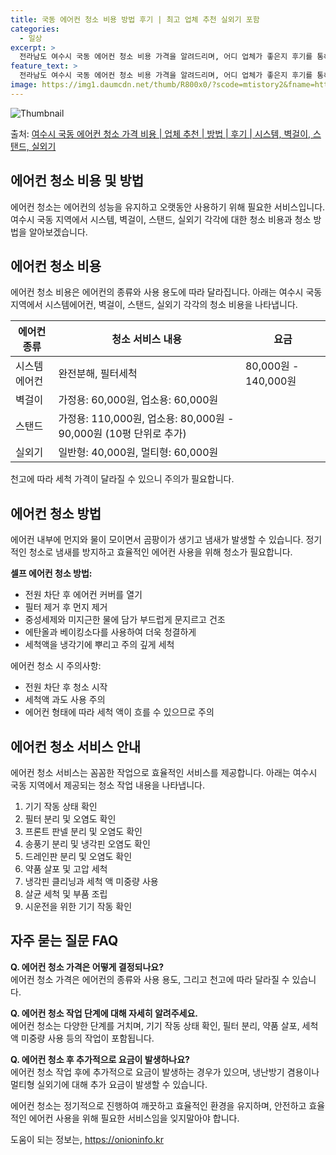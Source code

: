 ```yaml
---
title: 국동 에어컨 청소 비용 방법 후기 | 최고 업체 추천 실외기 포함
categories:
  - 일상
excerpt: >
  전라남도 여수시 국동 에어컨 청소 비용 가격을 알려드리며, 어디 업체가 좋은지 후기를 통해 알아보겠습니다. 현재 글에서는 시스템, 벽걸이, 스탠드, 실외기 각각에 대해 청소 비용이 나와 있으니 참고하시면 되겠습니다. 에어컨 분해 청소 방법 보기 👈 클릭셀프 에어컨 청소 방법 보기👈 클릭여수시 국동 에어컨 청소 비용시스템에어컨 방식클리닝방식금액1way 방식에어컨 완전분해80,000원1way 방식에어컨 필터세척35,000원2way 방식에어컨 완전분해90,000원2way 방식에어컨 필터세척35,000원4way 방식에어컨 완전분해120,000원4way 방식에어컨 필터세척35,000원원형방식에어컨 완전분해140,000원원형방식에어컨 필터세척35,000원에어컨 청소 견적 샘플 보기 👈 클릭에어컨 냄새의 원인에어컨 ..
feature_text: >
  전라남도 여수시 국동 에어컨 청소 비용 가격을 알려드리며, 어디 업체가 좋은지 후기를 통해 알아보겠습니다. 현재 글에서는 시스템, 벽걸이, 스탠드, 실외기 각각에 대해 청소 비용이 나와 있으니 참고하시면 되겠습니다. 에어컨 분해 청소 방법 보기 👈 클릭셀프 에어컨 청소 방법 보기👈 클릭여수시 국동 에어컨 청소 비용시스템에어컨 방식클리닝방식금액1way 방식에어컨 완전분해80,000원1way 방식에어컨 필터세척35,000원2way 방식에어컨 완전분해90,000원2way 방식에어컨 필터세척35,000원4way 방식에어컨 완전분해120,000원4way 방식에어컨 필터세척35,000원원형방식에어컨 완전분해140,000원원형방식에어컨 필터세척35,000원에어컨 청소 견적 샘플 보기 👈 클릭에어컨 냄새의 원인에어컨 ..
image: https://img1.daumcdn.net/thumb/R800x0/?scode=mtistory2&fname=https%3A%2F%2Fblog.kakaocdn.net%2Fdn%2FbNme5Y%2FbtsHv9BVvOc%2FuexoE7CtFLEKkkNLFg8rz0%2Fimg.webp
---
```


![Thumbnail](https://img1.daumcdn.net/thumb/R800x0/?scode=mtistory2&fname=https%3A%2F%2Fblog.kakaocdn.net%2Fdn%2FbNme5Y%2FbtsHv9BVvOc%2FuexoE7CtFLEKkkNLFg8rz0%2Fimg.webp)

<p>출처: <a href="https://onioninfo.kr/entry/%EC%97%AC%EC%88%98%EC%8B%9C-%EA%B5%AD%EB%8F%99-%EC%97%90%EC%96%B4%EC%BB%A8-%EC%B2%AD%EC%86%8C-%EA%B0%80%EA%B2%A9-%EB%B9%84%EC%9A%A9-%EC%97%85%EC%B2%B4-%EC%B6%94%EC%B2%9C-%EB%B0%A9%EB%B2%95-%ED%9B%84%EA%B8%B0-%EC%8B%9C%EC%8A%A4%ED%85%9C-%EB%B2%BD%EA%B1%B8%EC%9D%B4-%EC%8A%A4%ED%83%A0%EB%93%9C-%EC%8B%A4%EC%99%B8%EA%B8%B0" rel="dofollow">여수시 국동 에어컨 청소 가격 비용 | 업체 추천 | 방법 | 후기 | 시스템, 벽걸이, 스탠드, 실외기</a> </p>

## 에어컨 청소 비용 및 방법

에어컨 청소는 에어컨의 성능을 유지하고 오랫동안 사용하기 위해 필요한 서비스입니다. 여수시 국동 지역에서 시스템, 벽걸이, 스탠드, 실외기
각각에 대한 청소 비용과 청소 방법을 알아보겠습니다.

## **에어컨 청소 비용**

에어컨 청소 비용은 에어컨의 종류와 사용 용도에 따라 달라집니다. 아래는 여수시 국동 지역에서 시스템에어컨, 벽걸이, 스탠드, 실외기 각각의
청소 비용을 나타냅니다.

**에어컨 종류** | **청소 서비스 내용** | **요금**  
---|---|---  
시스템에어컨 | 완전분해, 필터세척 | 80,000원 - 140,000원  
벽걸이 | 가정용: 60,000원, 업소용: 60,000원 |   
스탠드 | 가정용: 110,000원, 업소용: 80,000원 - 90,000원 (10평 단위로 추가) |   
실외기 | 일반형: 40,000원, 멀티형: 60,000원 |   
  
천고에 따라 세척 가격이 달라질 수 있으니 주의가 필요합니다.

## **에어컨 청소 방법**

에어컨 내부에 먼지와 물이 모이면서 곰팡이가 생기고 냄새가 발생할 수 있습니다. 정기적인 청소로 냄새를 방지하고 효율적인 에어컨 사용을 위해
청소가 필요합니다.

**셀프 에어컨 청소 방법:**

  * 전원 차단 후 에어컨 커버를 열기
  * 필터 제거 후 먼지 제거
  * 중성세제와 미지근한 물에 담가 부드럽게 문지르고 건조
  * 에탄올과 베이킹소다를 사용하여 더욱 청결하게
  * 세척액을 냉각기에 뿌리고 주의 깊게 세척

에어컨 청소 시 주의사항:

  * 전원 차단 후 청소 시작
  * 세척액 과도 사용 주의
  * 에어컨 형태에 따라 세척 액이 흐를 수 있으므로 주의

## **에어컨 청소 서비스 안내**

에어컨 청소 서비스는 꼼꼼한 작업으로 효율적인 서비스를 제공합니다. 아래는 여수시 국동 지역에서 제공되는 청소 작업 내용을 나타냅니다.

  1. 기기 작동 상태 확인
  2. 필터 분리 및 오염도 확인
  3. 프론트 판넬 분리 및 오염도 확인
  4. 송풍기 분리 및 냉각핀 오염도 확인
  5. 드레인판 분리 및 오염도 확인
  6. 약품 살포 및 고압 세척
  7. 냉각핀 클리닝과 세척 액 미중량 사용
  8. 살균 세척 및 부품 조립
  9. 시운전을 위한 기기 작동 확인

## **자주 묻는 질문 FAQ**

**Q. 에어컨 청소 가격은 어떻게 결정되나요?**  
에어컨 청소 가격은 에어컨의 종류와 사용 용도, 그리고 천고에 따라 달라질 수 있습니다.

**Q. 에어컨 청소 작업 단계에 대해 자세히 알려주세요.**  
에어컨 청소는 다양한 단계를 거치며, 기기 작동 상태 확인, 필터 분리, 약품 살포, 세척 액 미중량 사용 등의 작업이 포함됩니다.

**Q. 에어컨 청소 후 추가적으로 요금이 발생하나요?**  
에어컨 청소 작업 후에 추가적으로 요금이 발생하는 경우가 있으며, 냉난방기 겸용이나 멀티형 실외기에 대해 추가 요금이 발생할 수 있습니다.

에어컨 청소는 정기적으로 진행하여 깨끗하고 효율적인 환경을 유지하며, 안전하고 효율적인 에어컨 사용을 위해 필요한 서비스임을 잊지말아야
합니다.



 

도움이 되는 정보는, <a href="https://onioninfo.kr" rel="dofollow">https://onioninfo.kr</a>


